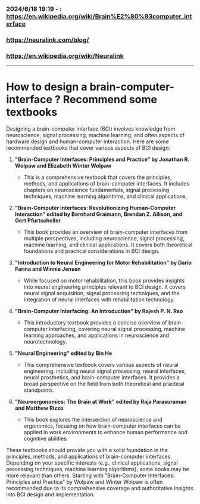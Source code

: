 ### 2024/6/18 19:19 - : https://en.wikipedia.org/wiki/Brain%E2%80%93computer_interface
### https://neuralink.com/blog/
### https://en.wikipedia.org/wiki/Neuralink

---
# How to design a brain-computer-interface ? Recommend some textbooks
Designing a brain-computer interface (BCI) involves knowledge from neuroscience, signal processing, machine learning, and often aspects of hardware design and human-computer interaction. Here are some recommended textbooks that cover various aspects of BCI design:

1. **"Brain-Computer Interfaces: Principles and Practice" by Jonathan R. Wolpaw and Elizabeth Winter Wolpaw**
   - This is a comprehensive textbook that covers the principles, methods, and applications of brain-computer interfaces. It includes chapters on neuroscience fundamentals, signal processing techniques, machine learning algorithms, and clinical applications.

2. **"Brain-Computer Interfaces: Revolutionizing Human-Computer Interaction" edited by Bernhard Graimann, Brendan Z. Allison, and Gert Pfurtscheller**
   - This book provides an overview of brain-computer interfaces from multiple perspectives, including neuroscience, signal processing, machine learning, and clinical applications. It covers both theoretical foundations and practical considerations in BCI design.

3. **"Introduction to Neural Engineering for Motor Rehabilitation" by Dario Farina and Winnie Jensen**
   - While focused on motor rehabilitation, this book provides insights into neural engineering principles relevant to BCI design. It covers neural signal acquisition, signal processing techniques, and the integration of neural interfaces with rehabilitation technology.

4. **"Brain-Computer Interfacing: An Introduction" by Rajesh P. N. Rao**
   - This introductory textbook provides a concise overview of brain-computer interfacing, covering neural signal processing, machine learning approaches, and applications in neuroscience and neurotechnology.

5. **"Neural Engineering" edited by Bin He**
   - This comprehensive textbook covers various aspects of neural engineering, including neural signal processing, neural interfaces, neural prosthetics, and brain-computer interfaces. It provides a broad perspective on the field from both theoretical and practical standpoints.

6. **"Neuroergonomics: The Brain at Work" edited by Raja Parasuraman and Matthew Rizzo**
   - This book explores the intersection of neuroscience and ergonomics, focusing on how brain-computer interfaces can be applied in work environments to enhance human performance and cognitive abilities.

These textbooks should provide you with a solid foundation in the principles, methods, and applications of brain-computer interfaces. Depending on your specific interests (e.g., clinical applications, signal processing techniques, machine learning algorithms), some books may be more relevant than others. Starting with "Brain-Computer Interfaces: Principles and Practice" by Wolpaw and Winter Wolpaw is often recommended due to its comprehensive coverage and authoritative insights into BCI design and implementation.
